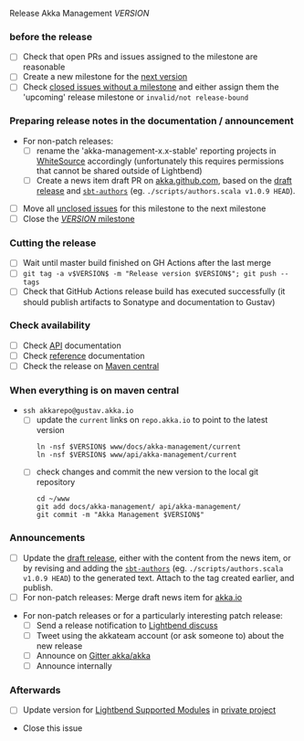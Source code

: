 Release Akka Management $VERSION$

<!--
# Release Train Issue Template for Akka Management

(Liberally copied and adopted from Scala itself https://github.com/scala/scala-dev/blob/b11cd2e4a4431de7867db6b39362bea8fa6650e7/notes/releases/template.md)

For every release, make a copy of this file named after the release, and expand the variables.
Ideally replacing variables could become a script you can run on your local machine.

Variables to be expanded in this template:
- $VERSION$=???
-->

### before the release

- [ ] Check that open PRs and issues assigned to the milestone are reasonable
- [ ] Create a new milestone for the [next version](https://github.com/akka/akka-management/milestones)
- [ ] Check [closed issues without a milestone](https://github.com/akka/akka-management/issues?utf8=%E2%9C%93&q=is%3Aissue%20is%3Aclosed%20no%3Amilestone) and either assign them the 'upcoming' release milestone or `invalid/not release-bound`

### Preparing release notes in the documentation / announcement

- For non-patch releases: 
    - [ ] rename the 'akka-management-x.x-stable' reporting projects in [WhiteSource](https://saas.whitesourcesoftware.com/Wss/WSS.html) accordingly (unfortunately this requires permissions that cannot be shared outside of Lightbend)
    - [ ] Create a news item draft PR on [akka.github.com](https://github.com/akka/akka.github.com), based on the [draft release](https://github.com/akka/akka-management/releases) and [`sbt-authors`](https://github.com/2m/authors) (eg. `./scripts/authors.scala v1.0.9 HEAD`).
- [ ] Move all [unclosed issues](https://github.com/akka/akka-management/issues?q=is%3Aopen+is%3Aissue+milestone%3A$VERSION$) for this milestone to the next milestone
- [ ] Close the [$VERSION$ milestone](https://github.com/akka/akka-management/milestones?direction=asc&sort=due_date)

### Cutting the release

- [ ] Wait until master build finished on GH Actions after the last merge
- [ ] `git tag -a v$VERSION$ -m "Release version $VERSION$"; git push --tags`
- [ ] Check that GitHub Actions release build has executed successfully (it should publish artifacts to Sonatype and documentation to Gustav)

### Check availability

- [ ] Check [API](https://doc.akka.io/api/akka-management/$VERSION$/) documentation
- [ ] Check [reference](https://doc.akka.io/docs/akka-management/$VERSION$/) documentation
- [ ] Check the release on [Maven central](https://repo1.maven.org/maven2/com/lightbend/akka/management/akka-management_2.12/$VERSION$/)

### When everything is on maven central

  - `ssh akkarepo@gustav.akka.io`
    - [ ] update the `current` links on `repo.akka.io` to point to the latest version
         ```
         ln -nsf $VERSION$ www/docs/akka-management/current
         ln -nsf $VERSION$ www/api/akka-management/current
         ```
    - [ ] check changes and commit the new version to the local git repository
         ```
         cd ~/www
         git add docs/akka-management/ api/akka-management/
         git commit -m "Akka Management $VERSION$"
         ```

### Announcements

- [ ] Update the [draft release](https://github.com/akka/akka-management/releases), either with the content from the news item, or by revising and adding the [`sbt-authors`](https://github.com/2m/authors) (eg. `./scripts/authors.scala v1.0.9 HEAD`) to the generated text. Attach to the tag created earlier, and publish.
- [ ] For non-patch releases: Merge draft news item for [akka.io](https://github.com/akka/akka.github.com)
- For non-patch releases or for a particularly interesting patch release: 
    - [ ] Send a release notification to [Lightbend discuss](https://discuss.akka.io)
    - [ ] Tweet using the akkateam account (or ask someone to) about the new release
    - [ ] Announce on [Gitter akka/akka](https://gitter.im/akka/akka)
    - [ ] Announce internally

### Afterwards

- [ ] Update version for [Lightbend Supported Modules](https://developer.lightbend.com/docs/lightbend-platform/introduction/getting-help/build-dependencies.html#_akka_management) in [private project](https://github.com/lightbend/lightbend-technology-intro-doc/blob/master/docs/modules/getting-help/examples/build.sbt#L156)
- Close this issue
